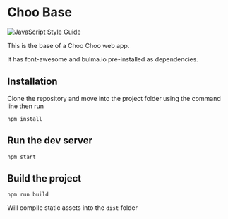 # Choo Base

[![JavaScript Style Guide](https://img.shields.io/badge/code_style-standard-brightgreen.svg)](https://standardjs.com)

This is the base of a Choo Choo web app.

It has font-awesome and bulma.io pre-installed as dependencies.

## Installation

Clone the repository and move into the project folder using the command line then run

```shell
npm install
```

## Run the dev server

```
npm start
```

## Build the project

```
npm run build
```

Will compile static assets into the `dist` folder
